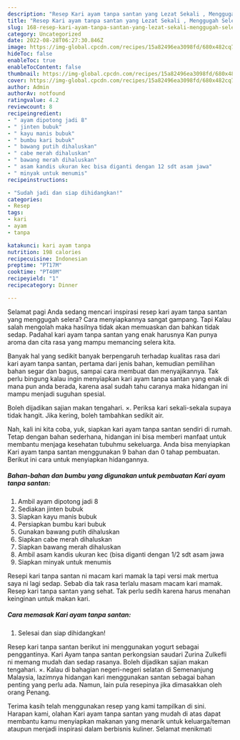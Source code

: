 ```yaml
---
description: "Resep Kari ayam tanpa santan yang Lezat Sekali , Menggugah Selera"
title: "Resep Kari ayam tanpa santan yang Lezat Sekali , Menggugah Selera"
slug: 168-resep-kari-ayam-tanpa-santan-yang-lezat-sekali-menggugah-selera
category: Uncategorized
date: 2022-08-28T06:27:30.846Z
image: https://img-global.cpcdn.com/recipes/15a82496ea3098fd/680x482cq70/kari-ayam-tanpa-santan-foto-resep-utama.jpg
hideToc: false
enableToc: true
enableTocContent: false
thumbnail: https://img-global.cpcdn.com/recipes/15a82496ea3098fd/680x482cq70/kari-ayam-tanpa-santan-foto-resep-utama.jpg
cover: https://img-global.cpcdn.com/recipes/15a82496ea3098fd/680x482cq70/kari-ayam-tanpa-santan-foto-resep-utama.jpg
author: Admin
authorAv: notfound
ratingvalue: 4.2
reviewcount: 8
recipeingredient:
- " ayam dipotong jadi 8"
- " jinten bubuk"
- " kayu manis bubuk"
- " bumbu kari bubuk"
- " bawang putih dihaluskan"
- " cabe merah dihaluskan"
- " bawang merah dihaluskan"
- " asam kandis ukuran kec bisa diganti dengan 12 sdt asam jawa"
- " minyak untuk menumis"
recipeinstructions:

- "Sudah jadi dan siap dihidangkan!"
categories:
- Resep
tags:
- kari
- ayam
- tanpa

katakunci: kari ayam tanpa 
nutrition: 198 calories
recipecuisine: Indonesian
preptime: "PT17M"
cooktime: "PT40M"
recipeyield: "1"
recipecategory: Dinner

---
```



Selamat pagi Anda sedang mencari inspirasi resep kari ayam tanpa santan yang menggugah selera? Cara menyiapkannya sangat gampang. Tapi Kalau salah mengolah maka hasilnya tidak akan memuaskan dan bahkan tidak sedap. Padahal kari ayam tanpa santan yang enak harusnya Kan punya aroma dan cita rasa yang mampu memancing selera kita.


Banyak hal yang sedikit banyak berpengaruh terhadap kualitas rasa dari kari ayam tanpa santan, pertama dari jenis bahan, kemudian pemilihan bahan segar dan bagus, sampai cara membuat dan menyajikannya. Tak perlu bingung kalau ingin menyiapkan kari ayam tanpa santan yang enak di mana pun anda berada, karena asal sudah tahu caranya maka hidangan ini mampu menjadi suguhan spesial.

Boleh dijadikan sajian makan tengahari. ×. Periksa kari sekali-sekala supaya tidak hangit. Jika kering, boleh tambahkan sedikit air.


Nah, kali ini kita coba, yuk, siapkan kari ayam tanpa santan sendiri di rumah. Tetap dengan bahan sederhana, hidangan ini bisa memberi manfaat untuk membantu menjaga kesehatan tubuhmu sekeluarga. Anda bisa menyiapkan Kari ayam tanpa santan menggunakan 9 bahan dan 0 tahap pembuatan. Berikut ini cara untuk menyiapkan hidangannya.

<!--inarticleads1-->

##### Bahan-bahan dan bumbu yang digunakan untuk pembuatan Kari ayam tanpa santan:

1. Ambil  ayam dipotong jadi 8
1. Sediakan  jinten bubuk
1. Siapkan  kayu manis bubuk
1. Persiapkan  bumbu kari bubuk
1. Gunakan  bawang putih dihaluskan
1. Siapkan  cabe merah dihaluskan
1. Siapkan  bawang merah dihaluskan
1. Ambil  asam kandis ukuran kec (bisa diganti dengan 1/2 sdt asam jawa
1. Siapkan  minyak untuk menumis


Resepi kari tanpa santan ni macam kari mamak la tapi versi mak mertua saya ni lagi sedap. Sebab dia tak rasa terlalu masam macam kari mamak. Resep kari tanpa santan yang sehat. Tak perlu sedih karena harus menahan keinginan untuk makan kari. 

<!--inarticleads2-->

##### Cara memasak Kari ayam tanpa santan:


1. Selesai dan siap dihidangkan!

Resep kari tanpa santan berikut ini menggunakan yogurt sebagai penggantinya. Kari Ayam tanpa santan perkongsian saudari Zurina Zulkefli ni memang mudah dan sedap rasanya. Boleh dijadikan sajian makan tengahari. ×. Kalau di bahagian negeri-negeri selatan di Semenanjung Malaysia, lazimnya hidangan kari menggunakan santan sebagai bahan penting yang perlu ada. Namun, lain pula resepinya jika dimasakkan oleh orang Penang. 

Terima kasih telah menggunakan resep yang kami tampilkan di sini. Harapan kami, olahan Kari ayam tanpa santan yang mudah di atas dapat membantu kamu menyiapkan makanan yang menarik untuk keluarga/teman ataupun menjadi inspirasi dalam berbisnis kuliner. Selamat menikmati

